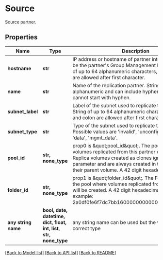 # Source

Source partner.

## Properties
Name | Type | Description | Notes
------------ | ------------- | ------------- | -------------
**hostname** | **str** | IP address or hostname of partner interface. This must be the partner&#39;s Group Management IP address. String of up to 64 alphanumeric characters, - and . and colon are allowed after first character. | 
**name** | **str** | Name of the replication partner. String of up to 63 alphanumeric and can include hyphens characters but cannot start with hyphen. | 
**subnet_label** | **str** | Label of the subnet used to replicate to this partner. String of up to 64 alphanumeric characters, - and . and colon are allowed after first character. | [optional] 
**subnet_type** | **str** | Type of the subnet used to replicate to this partner. Possible values are &#39;invalid&#39;, &#39;unconfigured&#39;, &#39;mgmt&#39;, &#39;data&#39;, &#39;mgmt_data&#39;. | [optional] 
**pool_id** | **str, none_type** | prop0 is \&quot;pool_id\&quot;. The pool ID where volumes replicated from this partner will be created. Replica volumes created as clones ignore this parameter and are always created in the same pool as their parent volume. A 42 digit hexadecimal number. | [optional] 
**folder_id** | **str, none_type** | prop1 is \&quot;folder_id\&quot;. The Folder ID within the pool where volumes replicated from this partner will be created. A 42 digit hexadecimal number. example: 2a0df0fe6f7dc7bb16000000000000000000004818 | [optional] 
**any string name** | **bool, date, datetime, dict, float, int, list, str, none_type** | any string name can be used but the value must be the correct type | [optional]

[[Back to Model list]](../README.md#documentation-for-models) [[Back to API list]](../README.md#documentation-for-api-endpoints) [[Back to README]](../README.md)


